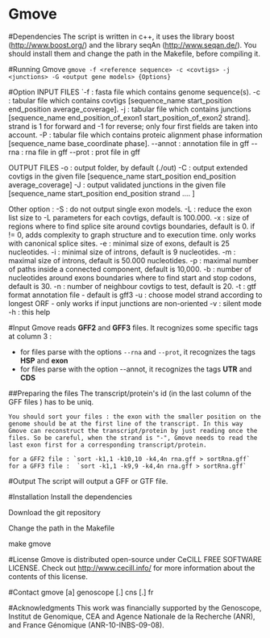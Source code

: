 # Gmove

#Dependencies
The script is written in c++, it uses the library boost (http://www.boost.org/) and the library seqAn (http://www.seqan.de/). You should install them and change the path in the Makefile, before compiling it.

#Running Gmove
`gmove -f <reference sequence> -c <covtigs> -j <junctions> -G <output gene models> {Options}`

#Option
 INPUT FILES
  `-f <file> : fasta file which contains genome sequence(s).
  -c <file> : tabular file which contains covtigs [sequence_name start_position end_position average_coverage].
  -j <file> : tabular file which contains junctions [sequence_name end_position_of_exon1 start_position_of_exon2 strand].
   strand is 1 for forward and -1 for reverse; only four first fields are taken into account.
  -P <file> : tabular file which contains proteic alignment phase information [sequence_name base_coordinate phase].
  --annot <file> : annotation file in gff
  --rna <file> : rna file in gff
  --prot <file> : prot file in gff
  
  OUTPUT FILES
  -o <folder> : output folder, by default (./out)
  -C <file> : output extended covtigs in the given file [sequence_name start_position end_position average_coverage]
  -J <file> : output validated junctions in the given file [sequence_name start_position end_position strand .... ]
  
  Other option :
  -S        : do not output single exon models.
  -L <int>  : reduce the exon list size to -L parameters for each covtigs, default is 100.000.
  -x <int>  : size of regions where to find splice site around covtigs boundaries, default is 0.
                 if != 0, adds complexity to graph structure and to execution time.
                 only works with canonical splice sites.
  -e <int>  : minimal size of exons, default is 25 nucleotides.
  -i <int>  : minimal size of introns, default is 9 nucleotides.
  -m <int>  : maximal size of introns, default is 50.000 nucleotides.
  -p <int>  : maximal number of paths inside a connected component, default is 10,000.
  -b <int>  : number of nucleotides around exons boundaries where to find start and stop codons, default is 30.
  -n <int>  : number of neighbour covtigs to test, default is 20.
  -t        : gtf format annotation file - default is gff3
  -u        : choose model strand according to longest ORF - only works if input junctions are non-oriented
  -v        : silent mode
  -h        : this help

#Input
Gmove reads **GFF2** and **GFF3** files. It recognizes some specific tags at column 3 : 
  - for files parse with the options `--rna` and `--prot`, it recognizes the tags **HSP** and **exon**
  - for files parse with the option --annot, it recognizes the tags **UTR** and **CDS**
  
  ##Preparing the files
    The transcript/protein's id (in the last column of the GFF files ) has to be uniq.

    You should sort your files : the exon with the smaller position on the genome should be at the first line of the transcript. In this way Gmove can reconstruct the transcript/protein by just reading once the files. So be careful, when the strand is "-", Gmove needs to read the last exon first for a corresponding transcript/protein. 
    
    for a GFF2 file : `sort -k1,1 -k10,10 -k4,4n rna.gff > sortRna.gff`
    for a GFF3 file :  `sort -k1,1 -k9,9 -k4,4n rna.gff > sortRna.gff`

#Output
The script will output a GFF or GTF file. 



#Installation
Install the dependencies

Download the git repository

Change the path in the Makefile

make gmove

#License
Gmove is distributed open-source under CeCILL FREE SOFTWARE LICENSE. Check out http://www.cecill.info/ for more information about the contents of this license.

#Contact
gmove [a] genoscope [.] cns [.] fr


#Acknowledgments
This work was financially supported by the Genoscope, Institut de Genomique, CEA and Agence Nationale de la Recherche (ANR), and France Génomique (ANR-10-INBS-09-08).
